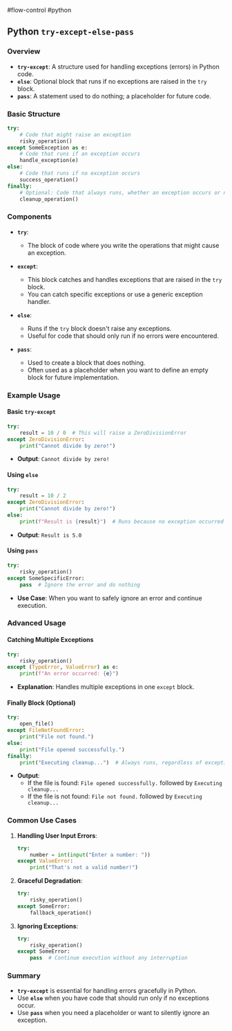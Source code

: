 #flow-control #python 
## Python `try-except-else-pass`

### Overview
- **`try-except`**: A structure used for handling exceptions (errors) in Python code.
- **`else`**: Optional block that runs if no exceptions are raised in the `try` block.
- **`pass`**: A statement used to do nothing; a placeholder for future code.

### Basic Structure
```python
try:
    # Code that might raise an exception
    risky_operation()
except SomeException as e:
    # Code that runs if an exception occurs
    handle_exception(e)
else:
    # Code that runs if no exception occurs
    success_operation()
finally:
    # Optional: Code that always runs, whether an exception occurs or not
    cleanup_operation()
```

### Components

- **`try`**: 
  - The block of code where you write the operations that might cause an exception.
  
- **`except`**:
  - This block catches and handles exceptions that are raised in the `try` block.
  - You can catch specific exceptions or use a generic exception handler.

- **`else`**:
  - Runs if the `try` block doesn't raise any exceptions.
  - Useful for code that should only run if no errors were encountered.

- **`pass`**:
  - Used to create a block that does nothing. 
  - Often used as a placeholder when you want to define an empty block for future implementation.

### Example Usage

#### Basic `try-except`
```python
try:
    result = 10 / 0  # This will raise a ZeroDivisionError
except ZeroDivisionError:
    print("Cannot divide by zero!")
```
- **Output**: `Cannot divide by zero!`

#### Using `else`
```python
try:
    result = 10 / 2
except ZeroDivisionError:
    print("Cannot divide by zero!")
else:
    print(f"Result is {result}")  # Runs because no exception occurred
```
- **Output**: `Result is 5.0`

#### Using `pass`
```python
try:
    risky_operation()
except SomeSpecificError:
    pass  # Ignore the error and do nothing
```
- **Use Case**: When you want to safely ignore an error and continue execution.

### Advanced Usage

#### Catching Multiple Exceptions
```python
try:
    risky_operation()
except (TypeError, ValueError) as e:
    print(f"An error occurred: {e}")
```
- **Explanation**: Handles multiple exceptions in one `except` block.

#### Finally Block (Optional)
```python
try:
    open_file()
except FileNotFoundError:
    print("File not found.")
else:
    print("File opened successfully.")
finally:
    print("Executing cleanup...")  # Always runs, regardless of exceptions
```
- **Output**:
  - If the file is found: `File opened successfully.` followed by `Executing cleanup...`
  - If the file is not found: `File not found.` followed by `Executing cleanup...`

### Common Use Cases

1. **Handling User Input Errors**:
   ```python
   try:
       number = int(input("Enter a number: "))
   except ValueError:
       print("That's not a valid number!")
   ```

2. **Graceful Degradation**:
   ```python
   try:
       risky_operation()
   except SomeError:
       fallback_operation()
   ```

3. **Ignoring Exceptions**:
   ```python
   try:
       risky_operation()
   except SomeError:
       pass  # Continue execution without any interruption
   ```

### Summary
- **`try-except`** is essential for handling errors gracefully in Python.
- Use **`else`** when you have code that should run only if no exceptions occur.
- Use **`pass`** when you need a placeholder or want to silently ignore an exception.
